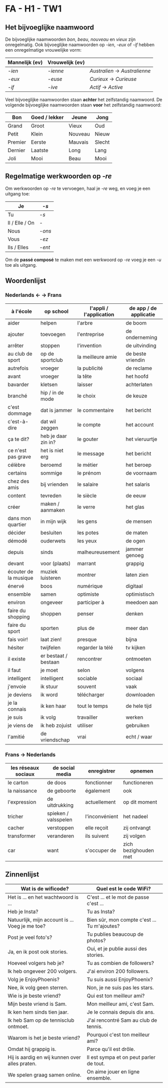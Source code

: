 # FA - H1 - TW1

## Het bijvoeglijke naamwoord

De bijvoeglijke naamwoorden *bon*, *beau*, *nouveau* en *vieux* zijn onregelmatig. Ook bijvoeglijke naamwoorden op *-ien*, *-eux* of *-if* hebben een onregelmatige vrouwelijke vorm:

| **Mannelijk (ev)** | **Vrouwelijk (ev)** |                               |
|--------------------|---------------------|-------------------------------|
| *-ien*             | *-ienne*            | *Australien* → *Australienne* |
| *-eux*             | *-euse*             | *Curieux* → *Curieuse*        |
| *-if*              | *-ive*              | *Actif* → *Active*            |

Veel bijvoeglijke naamwoorden staan **achter** het zelfstandig naamwoord. De volgende bijvoeglijke naamwoorden staan **voor** het zelfstandig naamwoord:

| Bon     | Goed / lekker | Jeune   | Jong   |
|---------|---------------|---------|--------|
| Grand   | Groot         | Vieux   | Oud    |
| Petit   | Klein         | Nouveau | Nieuw  |
| Premier | Eerste        | Mauvais | Slecht |
| Dernier | Laatste       | Long    | Lang   |
| Joli    | Mooi          | Beau    | Mooi   |

## Regelmatige werkwoorden op *-re*

Om werkwoorden op *-re* te vervoegen, haal je *-re* weg, en voeg je een uitgang toe:

| Je             | *-s*   |
|----------------|--------|
| Tu             | *-s*   |
| Il / Elle / On | *-*    |
| Nous           | *-ons* |
| Vous           | *-ez*  |
| Ils / Elles    | *-ent* |

Om de **passé composé** te maken met een werkwoord op *-re* voeg je een *-u* toe als uitgang.

## Woordenlijst

### Nederlands ← → Frans

| à l'école | op school | l'appli / l'application | de app / de applicatie |
|----|----|----|----|
| aider | helpen | l'arbre | de boom |
| ajouter | toevoegen | l'entreprise | de onderneming |
| arrêter | stoppen | l'invention | de uitvinding |
| au club de sport | op de sportclub | la meilleure amie | de beste vriendin |
| autrefois | vroeger | la publicité | de reclame |
| avant | vroeger | la tête | het hoofd |
| bavarder | kletsen | laisser | achterlaten |
| branché | hip / in de mode | le choix | de keuze |
| c'est dommage | dat is jammer | le commentaire | het bericht |
| c'est-à-dire | dat wil zeggen | le compte | het account |
| ça te dit? | heb je daar zin in? | le gouter | het vieruurtje |
| ce n'est pas grave | het is niet erg | le message | het bericht |
| célèbre | beroemd | le métier | het beroep |
| certains | sommige | le prénom | de voornaam |
| chez des amis | bij vrienden | le salaire | het salaris |
| content | tevreden | le siècle | de eeuw |
| créer | maken / aanmaken | le verre | het glas |
| dans mon quartier | in mijn wijk | les gens | de mensen |
| décider | besluiten | les potes | de maten |
| démodé | ouderwets | les yeux | de ogen |
| depuis | sinds | malheureusement | jammer genoeg |
| devant | voor (plaats) | marrant | grappig |
| écouter de la musique | muziek luisteren | montrer | laten zien |
| énervé | boos | numérique | digitaal |
| ensemble | samen | optimiste | optimistisch |
| environ | ongeveer | participer à | meedoen aan |
| faire du shopping | shoppen | penser | denken |
| faire du sport | sporten | plus de | meer dan |
| fais voir! | laat zien! | presque | bijna |
| hésiter | twijfelen | regarder la télé | tv kijken |
| il existe | er bestaat / bestaan | rencontrer | ontmoeten |
| il faut | je moet | selon | volgens |
| intelligent | intelligent | sociable | sociaal |
| j'envoie | ik stuur | souvent | vaak |
| je deviens | ik word | télécharger | downloaden |
| je la connais | ik ken haar | tout le temps | de hele tijd |
| je suis | ik volg | travailler | werken |
| je viens de | ik heb zojuist | utiliser | gebruiken |
| l'amitié | de vriendschap | vrai | echt / waar |

### Frans → Nederlands

| les réseaux sociaux | de social media | enregistrer | opnemen |
|----|----|----|----|
| le carton | de doos | fonctionner | functioneren |
| la naissance | de geboorte | également | ook |
| l'expression | de uitdrukking | actuellement | op dit moment |
| tricher | spieken / valsspelen | l'inconvénient | het nadeel |
| cacher | verstoppen | elle reçoit | zij ontvangt |
| transformer | veranderen | ils suivent | zij volgen |
| car | want | s'occuper de | zich bezighouden met |

## Zinnenlijst

| Wat is de wificode? | Quel est le code WiFi? |
|----|----|
| Het is ... en het wachtwoord is ... | C'est ... et le mot de passe c'est ... |
| Heb je Insta? | Tu as Insta? |
| Natuurlijk, mijn account is ... Voeg je me toe? | Bien sûr, mon compte c'est ... Tu m'ajoutes? |
| Post je veel foto's? | Tu publies beaucoup de photos? |
| Ja, en ik post ook stories. | Oui, et je publie aussi des stories. |
| Hoeveel volgers heb je? | Tu as combien de followers? |
| Ik heb ongeveer 200 volgers. | J'ai environ 200 followers. |
| Volg je EnjoyPhoenis? | Tu suis aussi EnjoyPhoenix? |
| Nee, ik volg geen sterren. | Non, je ne suis pas les stars. |
| Wie is je beste vriend? | Qui est ton meilleur ami? |
| Mijn beste vriend is Sam. | Mon meilleur ami, c'est Sam. |
| Ik ken hem sinds tien jaar. | Je le connais depuis dix ans. |
| Ik heb Sam op de tennisclub ontmoet. | J'ai rencontré Sam au club de tennis. |
| Waarom is het je beste vriend? | Pourquoi c'est ton meilleur ami? |
| Omdat hij grappig is. | Parce qu'il est drôle. |
| Hij is aardig en wij kunnen over alles praten. | Il est sympa et on peut parler de tout. |
| We spelen graag samen online. | On aime jouer en ligne ensemble. |

